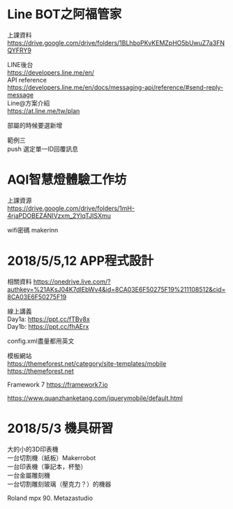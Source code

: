 # Line BOT之阿福管家
上課資料  
https://drive.google.com/drive/folders/1BLhboPKvKEMZpHO5bUwuZ7a3FNQYFRY9  

LINE後台  
https://developers.line.me/en/  
API reference    
https://developers.line.me/en/docs/messaging-api/reference/#send-reply-message  
Line@方案介紹  
https://at.line.me/tw/plan  


部屬的時候要選新增  

範例三  
push 選定單一ID回覆訊息  

# AQI智慧燈體驗工作坊

上課資源  
https://drive.google.com/drive/folders/1mH-4rjaPDOBEZANIVzxm_2YlqTJISXmu  

wifi密碼 makerinn


# 2018/5/5,12 APP程式設計
相關資料 https://onedrive.live.com/?authkey=%21AKsJ04K7dIEbWv4&id=8CA03E6F50275F19%211108512&cid=8CA03E6F50275F19  
  
線上講義  
Day1a: https://ppt.cc/fTBv8x  
Day1b: https://ppt.cc/fhAErx  

config.xml盡量都用英文  

模板網站  
https://themeforest.net/category/site-templates/mobile  
https://themeforest.net  
 
Framework 7
https://framework7.io  
  
https://www.quanzhanketang.com/jquerymobile/default.html  


# 2018/5/3 機具研習
大的小的3D印表機  
一台切割機（紙板）Makerrobot  
一台印表機（筆記本，杯墊）  
一台金屬雕刻機  
一台切割雕刻玻璃（壓克力？）的機器  
  
Roland mpx 90. Metazastudio 